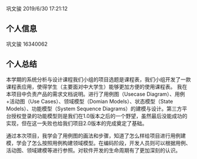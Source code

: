 
巩文骏 2019/6/30 17:21:12
## 个人信息
  巩文骏 16340062  

 ## 个人总结 
   本学期的系统分析与设计课程我们小组的项目选题是课程表，我们小组开发了一款课程表应用，使得学生（主要面对中大学生）能够更加方便的使用课程表。
   我在本项目中负责产品的需求文档说明。进行了用例图（Usecase Diagram）、用例+活动图（Use Cases）、领域模型（Domian Models）、状态模型（State Models）、功能模型（System Sequence Diagrams）的建模与设计。第三方平台授权登录的功能模型则是我们在1.0版本之后的一个野望，虽然最后没能成功的实现，但在这一失败也给我们项目2.0版本的完成奠定了基础。
 
  通过本次项目，我学会了用例图的画法和步骤，知道了怎么样给项目进行用例建模，学会了怎么按照用例构建领域模型。在编码阶段，开发人员则可以根据用例、活动图、领域建模等进行参照。对软件开发的生命周期有了更加深刻的认识。
